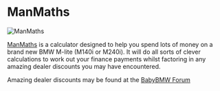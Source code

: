 ManMaths
========

![ManMaths](http://i.imgur.com/uBm0rHp.png)

[ManMaths](https://jawshua.github.io/manmaths/) is a calculator designed to help you spend lots of money on a brand new BMW M-lite (M140i or M240i). It will do all sorts of clever calculations to work out your finance payments whilst factoring in any amazing dealer discounts you may have encountered.

Amazing dealer discounts may be found at the [BabyBMW Forum](http://www.babybmw.net/)